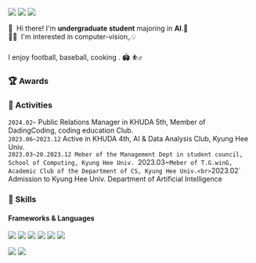 <p>
  <a href="https://spotty-rainbow-7e5.notion.site/b79d0c9955774d5da5c410785c110e9f?pvs=4" target="_blank"><img src="https://img.shields.io/badge/Notion-000000?style=flat-sqqare&logo=Notion&logoColor=#000000"/></a>
  <a href="https://www.instagram.com/hyeokseung_e/" target="_blank"><img src="https://img.shields.io/badge/Instagram-E4405F?style=flat-square&logo=Instagram&logoColor=white"/></a>
  <a href="mailto:hyeokseung1208@khu.ac.kr" target="_blank"><img src="https://img.shields.io/badge/hyeokseung1208@khu.ac.kr-EA4335?style=flat-square&logo=Gmail&logoColor=white"/></a>
</p>

<p>
  👋&nbsp; Hi there! I'm <b>undergraduate student</b> majoring in <b>AI</b>.🚀<br/>
  🧑‍💻&nbsp; I'm interested in computer-vision,.💡<br/>
<br/>
  I enjoy football, baseball, cooking . 🏟️ ⛹️‍♂️<br/>
</p>

### 🏆 Awards


### 💫 Activities
  `2024.02~`  Public Relations Manager in KHUDA 5th, Member of DadingCoding, coding education Club. <br>
  `2023.06~2023.12` Active in KHUDA 4th, AI & Data Analysis Club, Kyung Hee Univ.<br>
  `2023.03~20.2023.12 Meber of the Management Dept in student council, School of Computing, Kyung Hee Univ.
  `2023.03~` Meber of T.G.winG, Academic Club of the Department of CS, Kyung Hee Univ.<br>
  `2023.02`  Admission to Kyung Hee Univ. Department of Artificial Intelligence


### 💪 Skills
#### Frameworks & Languages
<p>
  <img src="https://img.shields.io/badge/PyTorch-EE4C2C?style=flat-square&logo=PyTorch&logoColor=white"/>
  <img src="https://img.shields.io/badge/TensorFlow-FF6F00?style=flat-square&logo=Tensorflow&logoColor=black"/>
  <img src="https://img.shields.io/badge/Keras-D00000?style=flat-square&logo=Keras&logoColor=white"/>
  <img src="https://img.shields.io/badge/mysql-4479A1?style=for-the-badge&logo=mysql&logoColor=white">
  <img src="https://img.shields.io/badge/html5-E34F26?style=for-the-badge&logo=html5&logoColor=white">
  <img src="https://img.shields.io/badge/css-1572B6?style=for-the-badge&logo=css3&logoColor=white">

</p>
<p>
  <img src="https://img.shields.io/badge/Python-3776AB?style=flat-square&logo=Python&logoColor=white"/> 
  <img src="https://img.shields.io/badge/C++-00599C?style=flat-square&logo=C%2B%2B&logoColor=white"/
</p>
